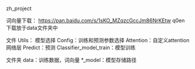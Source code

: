 zh_project

词向量下载：
https://pan.baidu.com/s/1sKO_MZqzcGccJm86NrKEtw            q0en
下载放于data文件夹中


文件
Utils： 模型选择
Config：训练和预测参数选择
Attention：自定义attention网络层
Predict：预测
Classifier_model_train：模型训练


文件夹
data：训练数据，词向量
*_model：模型存储路径
